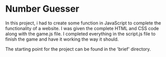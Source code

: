 # Number Guesser 

In this project, i had to create some function in JavaScript to complete the functionality of a website.
I was given the complete HTML and CSS code along with the game.js file.
I completed everything in the script.js file to finish the game and have it working the way it should.

The starting point for the project can be found in the 'brief' directory.